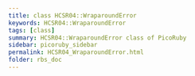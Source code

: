 ```yaml
---
title: class HCSR04::WraparoundError
keywords: HCSR04::WraparoundError
tags: [class]
summary: HCSR04::WraparoundError class of PicoRuby
sidebar: picoruby_sidebar
permalink: HCSR04_WraparoundError.html
folder: rbs_doc
---
```

